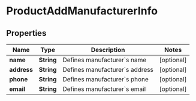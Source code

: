 

# ProductAddManufacturerInfo

## Properties

Name | Type | Description | Notes
------------ | ------------- | ------------- | -------------
**name** | **String** | Defines manufacturer&#x60;s name |  [optional]
**address** | **String** | Defines manufacturer&#x60;s address |  [optional]
**phone** | **String** | Defines manufacturer&#x60;s phone |  [optional]
**email** | **String** | Defines manufacturer&#x60;s email |  [optional]




